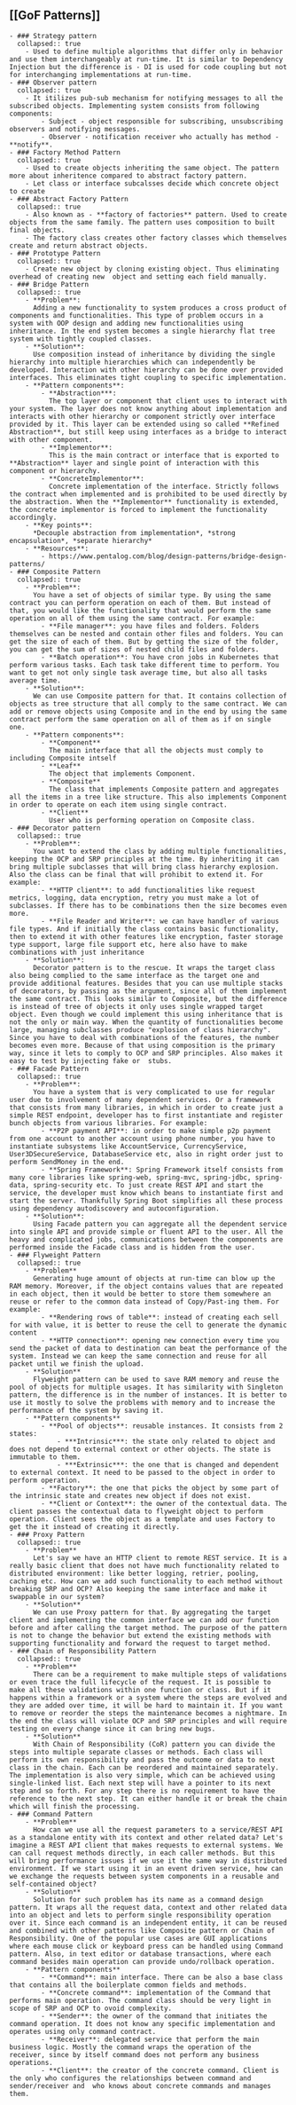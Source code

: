## [[GoF Patterns]]
	- ### Strategy pattern
	  collapsed:: true
		- Used to define multiple algorithms that differ only in behavior and use them interchangeably at run-time. It is similar to Dependency Injection but the difference is - DI is used for code coupling but not for interchanging implementations at run-time.
	- ### Observer pattern
	  collapsed:: true
		- It itilizes pub-sub mechanism for notifying messages to all the subscribed objects. Implementing system consists from following components:
			- Subject - object responsible for subscribing, unsubscribing observers and notifying messages.
			- Observer - notification receiver who actually has method - **notify**.
	- ### Factory Method Pattern
	  collapsed:: true
		- Used to create objects inheriting the same object. The pattern more about inheritence compared to abstract factory pattern.
		- Let class or interface subcalsses decide which concrete object to create
	- ### Abstract Factory Pattern
	  collapsed:: true
		- Also known as - **factory of factories** pattern. Used to create objects from the same family. The pattern uses composition to built final objects.
		- The factory class creates other factory classes which themselves create and return abstract objects.
	- ### Prototype Pattern
	  collapsed:: true
		- Create new object by cloning existing object. Thus eliminating overhead of creating new  object and setting each field manually.
	- ### Bridge Pattern
	  collapsed:: true
		- **Problem**:
		  Adding a new functionality to system produces a cross product of components and functionalities. This type of problem occurs in a system with OOP design and adding new functionalities using inheritance. In the end system becomes a single hierarchy flat tree system with tightly coupled classes.
		- **Solution**:
		  Use composition instead of inheritance by dividing the single hierarchy into multiple hierarchies which can independently be developed. Interaction with other hierarchy can be done over provided interfaces. This eliminates tight coupling to specific implementation.
		- **Pattern components**:
			- **Abstraction***:
			  The top layer or component that client uses to interact with your system. The layer does not know anything about implementation and interacts with other hierarchy or component strictly over interface provided by it. This layer can be extended using so called **Refined Abstraction**, but still keep using interfaces as a bridge to interact with other component.
			- **Implementor**:
			  This is the main contract or interface that is exported to **Abstraction** layer and single point of interaction with this component or hierarchy.
			- **ConcreteImplementor**:
			  Concrete implementation of the interface. Strictly follows the contract when implemented and is prohibited to be used directly by the abstraction. When the **Implementor** functionality is extended, the concrete implementor is forced to implement the functionality accordingly.
		- **Key points**:
		  *Decouple abstraction from implementation*, *strong encapsulation*, *separate hierarchy*
		- **Resources**:
			- https://www.pentalog.com/blog/design-patterns/bridge-design-patterns/
	- ### Composite Pattern
	  collapsed:: true
		- **Problem**:
		  You have a set of objects of similar type. By using the same contract you can perform operation on each of them. But instead of that, you would like the functionality that would perform the same operation on all of them using the same contract. For example:
			- **File manager**: you have files and folders. Folders themselves can be nested and contain other files and folders. You can get the size of each of them. But by getting the size of the folder, you can get the sum of sizes of nested child files and folders.
			- **Batch operation**: You have cron jobs in Kubernetes that perform various tasks. Each task take different time to perform. You want to get not only single task average time, but also all tasks average time.
		- **Solution**:
		  We can use Composite pattern for that. It contains collection of objects as tree structure that all comply to the same contract. We can add or remove objects using Composite and in the end by using the same contract perform the same operation on all of them as if on single one.
		- **Pattern components**:
			- **Component**
			  The main interface that all the objects must comply to including Composite intself
			- **Leaf**
			  The object that implements Component.
			- **Composite**
			  The class that implements Composite pattern and aggregates all the items in a tree like structure. This also implements Component in order to operate on each item using single contract.
			- **Client**
			  User who is performing operation on Composite class.
	- ### Decorator pattern
	  collapsed:: true
		- **Problem**:
		  You want to extend the class by adding multiple functionalities, keeping the OCP and SRP principles at the time. By inheriting it can bring multiple subclasses that will bring class hierarchy explosion. Also the class can be final that will prohibit to extend it. For example:
			- **HTTP client**: to add functionalities like request metrics, logging, data encryption, retry you must make a lot of subclasses. If there has to be combinations then the size becomes even more.
			- **File Reader and Writer**: we can have handler of various file types. And if initially the class contains basic functionality, then to extend it with other features like encryption, faster storage type support, large file support etc, here also have to make combinations with just inheritance
		- **Solution**:
		  Decorator pattern is to the rescue. It wraps the target class also being complied to the same interface as the target one and provide additional features. Besides that you can use multiple stacks of decorators, by passing as the argument, since all of them implement the same contract. This looks similar to Composite, but the difference is instead of tree of objects it only uses single wrapped target object. Even though we could implement this using inheritance that is not the only or main way. When the quantity of functionalities become large, managing subclasses produce "explosion of class hierarchy". Since you have to deal with combinations of the features, the number becomes even more. Because of that using composition is the primary way, since it lets to comply to OCP and SRP principles. Also makes it easy to test by injecting fake or  stubs.
	- ### Facade Pattern
	  collapsed:: true
		- **Problem**:
		  You have a system that is very complicated to use for regular user due to involvement of many dependent services. Or a framework that consists from many libraries, in which in order to create just a simple REST endpoint, developer has to first instantiate and register bunch objects from various libraries. For example:
			- **P2P payment API**: in order to make simple p2p payment from one account to another account using phone number, you have to instantiate subsystems like AccountService, CurrencyService, User3DSecureService, DatabaseService etc, also in right order just to perform SendMoney in the end.
			- **Spring Framework**: Spring Framework itself consists from many core libraries like spring-web, spring-mvc, spring-jdbc, spring-data, spring-security etc. To just create REST API and start the service, the developer must know which beans to instantiate first and start the server. Thankfully Spring Boot simplifies all these process using dependency autodiscovery and autoconfiguration.
		- **Solution**:
		  Using Facade pattern you can aggregate all the dependent service into single API and provide simple or fluent API to the user. All the heavy and complicated jobs, communications between the components are performed inside the Facade class and is hidden from the user.
	- ### Flyweight Pattern
	  collapsed:: true
		- **Problem**
		  Generating huge amount of objects at run-time can blow up the RAM memory. Moreover, if the object contains values that are repeated in each object, then it would be better to store them somewhere an reuse or refer to the common data instead of Copy/Past-ing them. For example:
			- **Rendering rows of table**: instead of creating each sell for with value, it is better to reuse the cell to generate the dynamic content
			- **HTTP connection**: opening new connection every time you send the packet of data to destination can beat the performance of the system. Instead we can keep the same connection and reuse for all packet until we finish the upload.
		- **Solution**
		  Flyweight pattern can be used to save RAM memory and reuse the pool of objects for multiple usages. It has similarity with Singleton pattern, the difference is in the number of instances. It is better to use it mostly to solve the problems with memory and to increase the performance of the system by saving it.
		- **Pattern components**
			- **Pool of objects**: reusable instances. It consists from 2 states:
				- ***Intrinsic***: the state only related to object and does not depend to external context or other objects. The state is immutable to them.
				- ***Extrinsic***: the one that is changed and dependent to external context. It need to be passed to the object in order to perform operation.
			- **Factory**: the one that picks the object by some part of the intrinsic state and creates new object if does not exist.
			- **Client or Context**: the owner of the contextual data. The client passes the contextual data to flyweight object to perform operation. Client sees the object as a template and uses Factory to get the it instead of creating it directly.
	- ### Proxy Pattern
	  collapsed:: true
		- **Problem**
		  Let's say we have an HTTP client to remote REST service. It is a really basic client that does not have much functionality related to distributed environment: like better logging, retrier, pooling, caching etc. How can we add such functionality to each method without breaking SRP and OCP? Also keeping the same interface and make it swappable in our system?
		- **Solution**
		  We can use Proxy pattern for that. By aggregating the target client and implementing the common interface we can add our function before and after calling the target method. The purpose of the pattern is not to change the behavior but extend the existing methods with supporting functionality and forward the request to target method.
	- ### Chain of Responsibility Pattern
	  collapsed:: true
		- **Problem**
		  There can be a requirement to make multiple steps of validations or even trace the full lifecycle of the request. It is possible to make all these validations within one function or class. But if it happens within a framework or a system where the steps are evolved and they are added over time, it will be hard to maintain it. If you want to remove or reorder the steps the maintenance becomes a nightmare. In the end the class will violate OCP and SRP principles and will require testing on every change since it can bring new bugs.
		- **Solution**
		  With Chain of Responsibility (CoR) pattern you can divide the steps into multiple separate classes or methods. Each class will perform its own responsibility and pass the outcome or data to next class in the chain. Each can be reordered and maintained separately. The implementation is also very simple, which can be achieved using single-linked list. Each next step will have a pointer to its next step and so forth. For any step there is no requirement to have the reference to the next step. It can either handle it or break the chain which will finish the processing.
	- ### Command Pattern
		- **Problem**
		  How can we use all the request parameters to a service/REST API as a standalone entity with its context and other related data? Let's imagine a REST API client that makes requests to external systems. We can call request methods directly, in each caller methods. But this will bring performance issues if we use it the same way in distributed environment. If we start using it in an event driven service, how can we exchange the requests between system components in a reusable and self-contained object?
		- **Solution**
		  Solution for such problem has its name as a command design pattern. It wraps all the request data, context and other related data into an object and lets to perform single responsibility operation over it. Since each command is an independent entity, it can be reused and combined with other patterns like Composite pattern or Chain of Responsibility. One of the popular use cases are GUI applications where each mouse click or keyboard press can be handled using Command pattern. Also, in text editor or database transactions, where each command besides main operation can provide undo/rollback operation.
		- **Pattern components**
			- **Command**: main interface. There can be also a base class that contains all the boilerplate common fields and methods.
			- **Concrete command**: implementation of the Command that performs main operation. The command class should be very light in scope of SRP and OCP to ovoid complexity.
			- **Sender**: the owner of the command that initiates the command operation. It does not know any specific implementation and operates using only command contract.
			- **Receiver**: delegated service that perform the main business logic. Mostly the command wraps the operation of the receiver, since by itself command does not perform any business operations.
			- **Client**: the creator of the concrete command. Client is the only who configures the relationships between command and sender/receiver and  who knows about concrete commands and manages them.